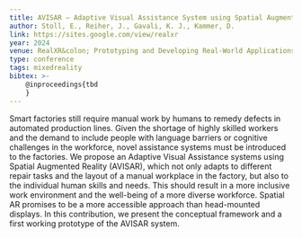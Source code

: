 ```yaml
---
title: AVISAR – Adaptive Visual Assistance System using Spatial Augmented Reality for Manual Workplaces in Smart Factories
author: Stoll, E., Reiher, J., Gavali, K. J., Kammer, D.
link: https://sites.google.com/view/realxr
year: 2024
venue: RealXR&colon; Prototyping and Developing Real-World Applications for Extended Reality, June 4, 2024, Arenzano (Genoa), Italy (to appear)
type: conference
tags: mixedreality
bibtex: >-
    @inproceedings{tbd
    }
---
```

Smart factories still require manual work by humans to remedy defects in automated production lines. Given the shortage of highly skilled workers and the demand to include people with language barriers or cognitive challenges in the workforce, novel assistance systems must be introduced to the factories. We propose an Adaptive Visual Assistance systems using Spatial Augmented Reality (AVISAR), which not only adapts to different repair tasks and the layout of a manual workplace in the factory, but also to the individual human skills and needs. This should result in a more inclusive work environment and the well-being of a more diverse workforce. Spatial AR promises to be a more accessible approach than head-mounted displays. In this contribution, we present the conceptual framework and a first working prototype of the AVISAR system.
